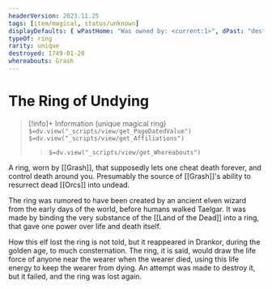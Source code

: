 ```yaml
---
headerVersion: 2023.11.25
tags: [item/magical, status/unknown]
displayDefaults: { wPastHome: "Was owned by: <current:1>", dPast: "destroyed by [[Wellby]] on <endDate>"}
typeOf: ring
rarity: unique
destroyed: 1749-01-20
whereabouts: Grash
---
```

# The Ring of Undying
>[!info]+ Information
> (unique magical ring)
> `$=dv.view("_scripts/view/get_PageDatedValue")`
> `$=dv.view("_scripts/view/get_Affiliations")`
>> `$=dv.view("_scripts/view/get_Whereabouts")`

A ring, worn by [[Grash]], that supposedly lets one cheat death forever, and control death around you. Presumably the source of [[Grash]]'s ability to resurrect dead [[Orcs]] into undead. 

The ring was rumored to have been created by an ancient elven wizard from the early days of the world, before humans walked Taelgar. It was made by binding the very substance of the [[Land of the Dead]] into a ring, that gave one power over life and death itself. 

How this elf lost the ring is not told, but it reappeared in Drankor, during the golden age, to much consternation. The ring, it is said, would draw the life force of anyone near the wearer when the wearer died, using this life energy to keep the wearer from dying. An attempt was made to destroy it, but it failed, and the ring was lost again. 